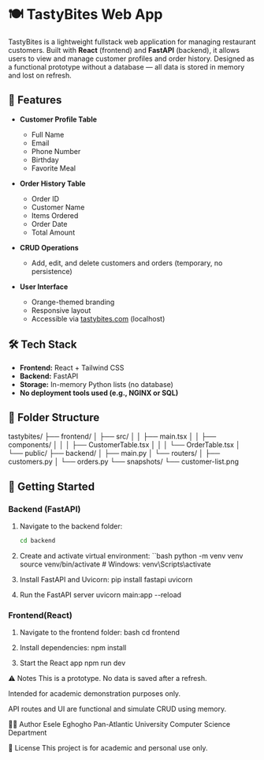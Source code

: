 # 🍽️ TastyBites Web App

TastyBites is a lightweight fullstack web application for managing restaurant customers. Built with **React** (frontend) and **FastAPI** (backend), it allows users to view and manage customer profiles and order history. Designed as a functional prototype without a database — all data is stored in memory and lost on refresh.

## 📱 Features

- **Customer Profile Table**
  - Full Name
  - Email
  - Phone Number
  - Birthday
  - Favorite Meal

- **Order History Table**
  - Order ID
  - Customer Name
  - Items Ordered
  - Order Date
  - Total Amount

- **CRUD Operations**
  - Add, edit, and delete customers and orders (temporary, no persistence)

- **User Interface**
  - Orange-themed branding
  - Responsive layout
  - Accessible via [tastybites.com](https://github.com/Eghogh0/portfolio-projects/tree/43b7f9d4a2b284faa3f6f9552e3db2d3e5de43dd/tastybites-app) (localhost)

## 🛠 Tech Stack

- **Frontend:** React + Tailwind CSS
- **Backend:** FastAPI
- **Storage:** In-memory Python lists (no database)
- **No deployment tools used (e.g., NGINX or SQL)**

## 📂 Folder Structure
tastybites/
├── frontend/
│ ├── src/
│ │ ├── main.tsx
│ │ ├── components/
│ │ │ ├── CustomerTable.tsx
│ │ │ └── OrderTable.tsx
│ └── public/
├── backend/
│ ├── main.py
│ └── routers/
│ ├── customers.py
│ └── orders.py
└── snapshots/
└── customer-list.png


## 🚀 Getting Started

### Backend (FastAPI)

1. Navigate to the backend folder:
   ```bash
   cd backend
2. Create and activate virtual environment:
``bash
python -m venv venv
source venv/bin/activate  # Windows: venv\Scripts\activate

3. Install FastAPI and Uvicorn:
pip install fastapi uvicorn

4. Run the FastAPI server
uvicorn main:app --reload

### Frontend(React)
1. Navigate to the frontend folder:
bash
cd frontend

2. Install dependencies:
npm install

3. Start the React app
npm run dev

⚠️ Notes
This is a prototype. No data is saved after a refresh.

Intended for academic demonstration purposes only.

API routes and UI are functional and simulate CRUD using memory.

👩‍💻 Author
Esele Eghogho
Pan-Atlantic University
Computer Science Department

📄 License
This project is for academic and personal use only.
